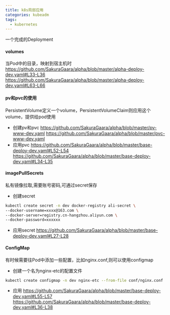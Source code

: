 ```yaml
---
title: k8s局部应用
categories: kubeadm
tags:
  - kubernetes
---
```


一个完成的Deployment

#### volumes
当Pod中的目录，映射到宿主机时
https://github.com/SakuraGaara/alpha/blob/master/alpha-deploy-dev.yaml#L33-L36
https://github.com/SakuraGaara/alpha/blob/master/alpha-deploy-dev.yaml#L63-L66

#### pv和pvc的使用
PersistentVolume定义一个volume，PersistentVolumeClaim则应用这个volume，提供给pod使用
- 创建pv和pvc
https://github.com/SakuraGaara/alpha/blob/master/pv-www-dev.yaml
https://github.com/SakuraGaara/alpha/blob/master/pvc-www-dev.yaml
- 应用pvc
https://github.com/SakuraGaara/alpha/blob/master/base-deploy-dev.yaml#L52-L54
https://github.com/SakuraGaara/alpha/blob/master/base-deploy-dev.yaml#L34-L35

#### imagePullSecrets
私有镜像拉取,需要账号密码,可通过secret保存
- 创建secret
```sh
kubectl create secret -n dev docker-registry ali-secret \
--docker-username=xxxx@163.com \
--docker-server=registry.cn-hangzhou.aliyun.com \
--docker-password=xxxxxx
```
- 应用secret
https://github.com/SakuraGaara/alpha/blob/master/base-deploy-dev.yaml#L27-L28


#### ConfigMap
有时候需要往Pod中添加一些配置，比如nginx.conf,则可以使用configmap
- 创建一个名为nginx-etc的配置文件
```sh
kubectl create configmap -n dev nginx-etc --from-file conf/nginx.conf
```
- 应用
https://github.com/SakuraGaara/alpha/blob/master/base-deploy-dev.yaml#L55-L57
https://github.com/SakuraGaara/alpha/blob/master/base-deploy-dev.yaml#L36-L38
